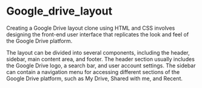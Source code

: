 # Google_drive_layout


Creating a Google Drive layout clone using HTML and CSS involves designing the front-end user interface that replicates the look and feel of the Google Drive platform.

The layout can be divided into several components, including the header, sidebar, main content area, and footer. The header section usually includes the Google Drive logo, a search bar, and user account settings. The sidebar can contain a navigation menu for accessing different sections of the Google Drive platform, such as My Drive, Shared with me, and Recent.
